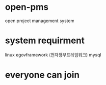 # open-pms
open project management system

# system requirment
linux
egovframework (전자정부프레임워크)
mysql

# everyone can join

